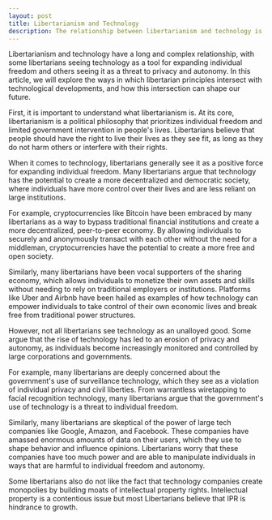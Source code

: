```yaml
---
layout: post
title: Libertarianism and Technology
description: The relationship between libertarianism and technology is a complex one, with many different opinions and perspectives. 
---
```


Libertarianism and technology have a long and complex relationship, with some libertarians seeing technology as a tool for expanding individual freedom and others seeing it as a threat to privacy and autonomy. In this article, we will explore the ways in which libertarian principles intersect with technological developments, and how this intersection can shape our future.

First, it is important to understand what libertarianism is. At its core, libertarianism is a political philosophy that prioritizes individual freedom and limited government intervention in people's lives. Libertarians believe that people should have the right to live their lives as they see fit, as long as they do not harm others or interfere with their rights.

When it comes to technology, libertarians generally see it as a positive force for expanding individual freedom. Many libertarians argue that technology has the potential to create a more decentralized and democratic society, where individuals have more control over their lives and are less reliant on large institutions.

For example, cryptocurrencies like Bitcoin have been embraced by many libertarians as a way to bypass traditional financial institutions and create a more decentralized, peer-to-peer economy. By allowing individuals to securely and anonymously transact with each other without the need for a middleman, cryptocurrencies have the potential to create a more free and open society.

Similarly, many libertarians have been vocal supporters of the sharing economy, which allows individuals to monetize their own assets and skills without needing to rely on traditional employers or institutions. Platforms like Uber and Airbnb have been hailed as examples of how technology can empower individuals to take control of their own economic lives and break free from traditional power structures.

However, not all libertarians see technology as an unalloyed good. Some argue that the rise of technology has led to an erosion of privacy and autonomy, as individuals become increasingly monitored and controlled by large corporations and governments.

For example, many libertarians are deeply concerned about the government's use of surveillance technology, which they see as a violation of individual privacy and civil liberties. From warrantless wiretapping to facial recognition technology, many libertarians argue that the government's use of technology is a threat to individual freedom.

Similarly, many libertarians are skeptical of the power of large tech companies like Google, Amazon, and Facebook. These companies have amassed enormous amounts of data on their users, which they use to shape behavior and influence opinions. Libertarians worry that these companies have too much power and are able to manipulate individuals in ways that are harmful to individual freedom and autonomy.

Some libertarians also do not like the fact that technology companies create monopolies by building moats of intellectual property rights. Intellectual property is a contentious issue but most Libertarians believe that IPR is hindrance to growth. 
